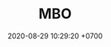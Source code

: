 ---
layout: teamCard
permalink: /team/:title.html
categories: surjohto042024 norteMayo partido3 partido4 partido9
maincover: /assets/logos/BDLF.png
puntosLJMAYO24: 1
date: 2020-08-29 10:29:20 +0700
title: MBO
team: MEXICAN BROKEN OLYMPIANS
tag: johto042024
color: black
puntosLJ202404: 12
grupo: sur
background: '#F16C38'
cover: /assets/backCard.png
ID: MBO
pj: 3
p2: DFS DMD
r2: 3
rr2: 0
bg2: bg-danger
pp2: MBO
p3: MBO
pp3: T. SATISFACTION
p4:  MBO
pp4: S. vanguard
p5:  HGO
r5: 3
rr5: 0
bg5: bg-success
pp5: MBO
p9:  MBO
r9: 1
rr9: 2
bg9: bg-warning
pp9: LAST BREATH
---